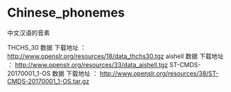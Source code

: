 # Chinese_phonemes
中文汉语的音素

THCHS_30 数据 下载地址 ： http://www.openslr.org/resources/18/data_thchs30.tgz
aishell   数据 下载地址 ： http://www.openslr.org/resources/33/data_aishell.tgz
ST-CMDS-20170001_1-OS    数据 下载地址 ： http://www.openslr.org/resources/38/ST-CMDS-20170001_1-OS.tar.gz



